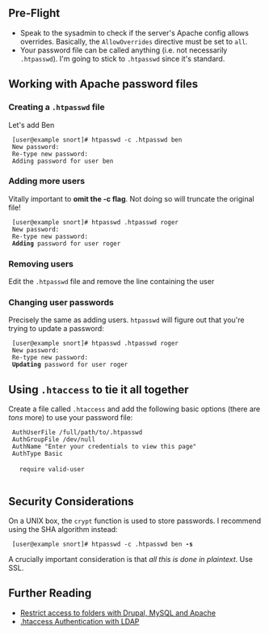 Pre-Flight
----------

-   Speak to the sysadmin to check if the server's Apache config
    allows overrides. Basically, the `AllowOverrides` directive must be
    set to `all`.
-   Your password file can be called anything (i.e. not necessarily
    `.htpasswd`). I'm going to stick to `.htpasswd` since it's standard.

Working with Apache password files
----------------------------------

### Creating a `.htpasswd` file

Let's add Ben

` [user@example snort]# htpasswd -c .htpasswd ben`  
` New password: `  
` Re-type new password: `  
` Adding password for user ben`

### Adding more users

Vitally important to **omit the -c flag**. Not doing so will truncate
the original file!

` [user@example snort]# htpasswd .htpasswd roger`  
` New password: `  
` Re-type new password: `  
` `**`Adding`**` password for user roger`

### Removing users

Edit the `.htpasswd` file and remove the line containing the user

### Changing user passwords

Precisely the same as adding users. `htpasswd` will figure out that
you're trying to update a password:

` [user@example snort]# htpasswd .htpasswd roger`  
` New password: `  
` Re-type new password: `  
` `**`Updating`**` password for user roger`

Using `.htaccess` to tie it all together
----------------------------------------

Create a file called `.htaccess` and add the following basic options
(there are *tons* more) to use your password file:

` AuthUserFile /full/path/to/.htpasswd`  
` AuthGroupFile /dev/null`  
` AuthName "Enter your credentials to view this page"`  
` AuthType Basic`  
` `<Limit GET>  
`   require valid-user`  
` `</Limit>

Security Considerations
-----------------------

On a UNIX box, the `crypt` function is used to store passwords. I
recommend using the SHA algorithm instead:

` [user@example snort]# htpasswd -c .htpasswd ben `**`-s`**

A crucially important consideration is that *all this is done in
plaintext*. Use SSL.

Further Reading
---------------

-   [Restrict access to folders with Drupal, MySQL and
    Apache](Restrict_access_to_folders_with_Drupal,_MySQL_and_Apache "wikilink")
-   [.htaccess Authentication with
    LDAP](Subversion_Installation_and_Configuration#LDAP_integration "wikilink")



